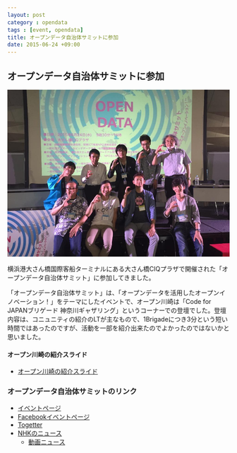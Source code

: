 ```yaml
---
layout: post
category : opendata
tags : [event, opendata]
title: オープンデータ自治体サミットに参加
date: 2015-06-24 +09:00
---
```


オープンデータ自治体サミットに参加
--------

![集合写真](/images/blog/20150624.jpg)
<!--
![集合写真](/images/blog/2015-06-24-opendata-jichitai-summit.jpg){: width="300" height="240"}
-->

横浜港大さん橋国際客船ターミナルにある大さん橋CIQプラザで開催された「オープンデータ自治体サミット」に参加してきました。

「オープンデータ自治体サミット」は、「オープンデータを活用したオープンイノベーション！」をテーマにしたイベントで、オープン川崎は「Code for JAPANブリゲード 神奈川ギャザリング」というコーナーでの登壇でした。登壇内容は、コニュニティの紹介のLTが主なもので、1Brigadeにつき3分という短い時間ではあったのですが、活動を一部を紹介出来たのでよかったのではないかと思いました。



#### オープン川崎の紹介スライド
- [オープン川崎の紹介スライド](http://www.slideshare.net/homata/open-kawasaki-20150624)

### オープンデータ自治体サミットのリンク

- [イベントページ](http://yokohamalab.jp/2015/05/20/opendatasummit/)
- [Facebookイベントページ](https://www.facebook.com/events/1650753081823971/)
- [Togetter](http://togetter.com/li/838640)
- [NHKのニュース](http://www3.nhk.or.jp/news/html/20150619/k10010120841000.html)
  - [動画ニュース](http://www.nhk.or.jp/yokohama/lnews/1055674251.html?t=1435154454194)

